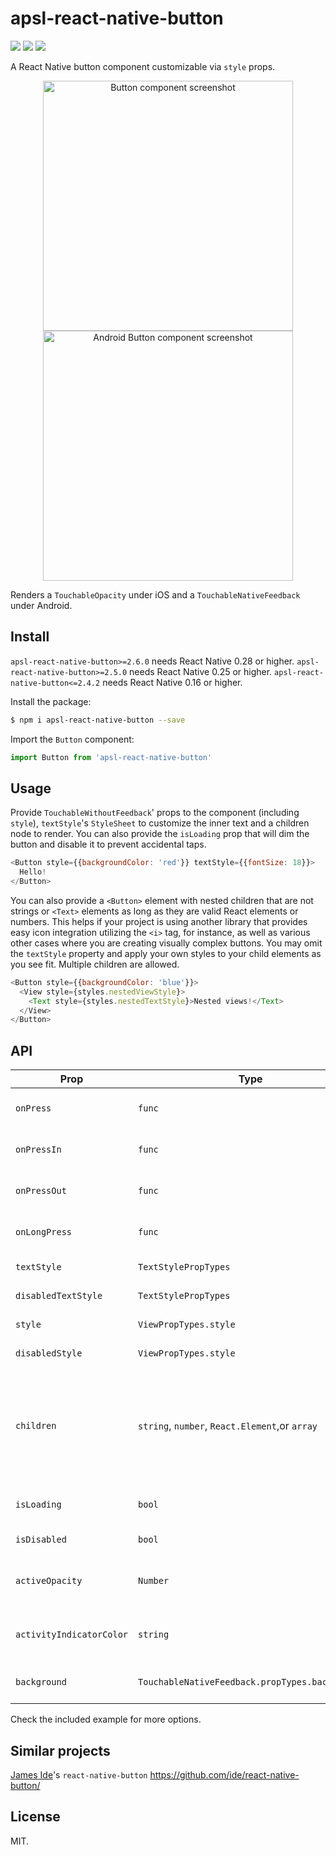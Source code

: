 # apsl-react-native-button
<img src="https://travis-ci.org/APSL/react-native-button.svg?branch=master" />
<img src="https://img.shields.io/badge/coverage-82%25-green.svg" />
<img src="https://img.shields.io/npm/dm/apsl-react-native-button.svg" />

A React Native button component customizable via ``style`` props.

<p align="center">
<img src="https://raw.githubusercontent.com/wiki/APSL/react-native-button/button.png" alt="Button component screenshot" width="400">
<img src="https://raw.githubusercontent.com/wiki/APSL/react-native-button/and.png" alt="Android Button component screenshot" width="400">
</p>

Renders a ``TouchableOpacity`` under iOS and a ``TouchableNativeFeedback`` under Android.

## Install
`apsl-react-native-button>=2.6.0` needs React Native 0.28 or higher.
`apsl-react-native-button>=2.5.0` needs React Native 0.25 or higher.
`apsl-react-native-button<=2.4.2` needs React Native 0.16 or higher.

Install the package:

```bash
$ npm i apsl-react-native-button --save
```

Import the ``Button`` component:

```javascript
import Button from 'apsl-react-native-button'
```

## Usage

Provide ``TouchableWithoutFeedback``' props to the component (including ``style``),
``textStyle``'s ``StyleSheet`` to customize the inner text and a children node
to render. You can also provide the ``isLoading`` prop that will dim the button
and disable it to prevent accidental taps.

```javascript
<Button style={{backgroundColor: 'red'}} textStyle={{fontSize: 18}}>
  Hello!
</Button>
```

You can also provide a `<Button>` element with nested children that are not strings
or `<Text>` elements as long as they are valid React elements or numbers. This helps
if your project is using another library that provides easy icon integration
utilizing the `<i>` tag, for instance, as well as various other cases where you are
creating visually complex buttons. You may omit the `textStyle` property and apply
your own styles to your child elements as you see fit. Multiple children are allowed.

```javascript
<Button style={{backgroundColor: 'blue'}}>
  <View style={styles.nestedViewStyle}>
    <Text style={styles.nestedTextStyle}>Nested views!</Text>
  </View>
</Button>
```

## API

| Prop | Type | Description |
|------|------|-------------|
| ``onPress`` | ``func`` | Function to execute when the ``onPress`` event is triggered. |
| ``onPressIn`` | ``func`` | Function to execute when the ``onPressIn`` event is triggered. |
| ``onPressOut`` | ``func`` | Function to execute when the ``onPressOut`` event is triggered. |
| ``onLongPress`` | ``func`` | Function to execute when the ``onLongPress`` event is triggered. |
| ``textStyle`` | ``TextStylePropTypes`` | The StyleSheet to apply to the inner button text. |
| ``disabledTextStyle`` | ``TextStylePropTypes`` | The StyleSheet for text to apply when disabled |
| ``style`` | ``ViewPropTypes.style`` | The StyleSheet to apply when disabled. |
| ``disabledStyle`` | ``ViewPropTypes.style`` | The StyleSheet to apply when disabled. |
| ``children`` | ``string``, ``number``, ``React.Element``,or ``array`` | The child nodes to render inside the button. If child is ``string`` or ``number``, it will be rendered inside of a ``<Text>`` element with ``textStyle`` applied if present. Multiple children are allowed (``array``).|
| ``isLoading`` | ``bool`` | Renders an inactive state dimmed button with a spinner if ``true``. |
| ``isDisabled`` | ``bool`` | Renders an inactive state dimmed button if ``true``. |
| ``activeOpacity`` | ``Number`` | The button onpressing transparency (Usually with a point value between 0 and 1). |
| ``activityIndicatorColor`` | ``string`` | Sets the button of the ``ActivityIndicatorIOS`` or ``ProgressBarAndroid`` in the loading state. |
| ``background`` | ``TouchableNativeFeedback.propTypes.background`` | **Android only**. The background prop of ``TouchableNativeFeedback``. |
Check the included example for more options.

## Similar projects

[James Ide](https://github.com/ide/)'s ``react-native-button`` https://github.com/ide/react-native-button/

## License

MIT.
